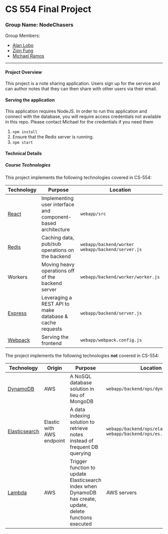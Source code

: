 # CS 554 Final Project
### Group Name: NodeChasers
Group Members:
- [Alan Lobo](https://github.com/alanl279447)
- [Zion Fung](https://github.com/zion-fung)
- [Michael Ramos](https://github.com/michaelramos92)

---

#### Project Overview

This project is a note sharing application. Users sign up for the service and can author notes that they can then share with other users via their email.

#### Serving the application
This application requires NodeJS. In order to run this application and connect with the database, you will require access credentials not available in this repo. Please contact Michael for the credentials if you need them
1. `npm install`
2. Ensure that the Redis server is running.
3. `npm start`

#### Technical Details

##### Course Technologies

This project implements the following technologies covered in CS-554:

| Technology | Purpose | Location |
|------------|---------|----------|
| [React](https://reactjs.org)      | Implementing user interface and component-based architecture | `webapp/src`
| [Redis](https://redis.io)      | Caching data, pub/sub operations on the backend | `webapp/backend/worker` `webapp/backend/server.js`
| Workers    | Moving heavy operations off of the backend server | `webapp/backend/worker/worker.js` 
| [Express](https://expressjs.com)    | Leveraging a REST API to make database & cache requests | `webapp/backend/server.js`
| [Webpack](https://webpack.js.org)   | Serving the frontend | `webapp/webpack.config.js`

The project implements the following technologies **not** covered in CS-554:

| Technology | Origin | Purpose | Location |
|------------|--------|---------|----------|
| [DynamoDB](https://aws.amazon.com/dynamodb/)   | AWS | A NoSQL database solution in lieu of MongoDB | `webapp/backend/ops/dynamo.js`
| [Elasticsearch](https://github.com/elastic/elasticsearch) | Elastic with AWS endpoint | A data indexing solution to retrieve notes instead of frequent DB querying | `webapp/backend/ops/elasticsearch.js` `webapp/backend/ops/es.js`
| [Lambda](https://aws.amazon.com/lambda/)     | AWS    | Trigger function to update Elasticsearch index when DynamoDB has create, update, delete functions executed | AWS servers

